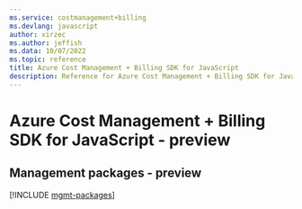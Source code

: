 ```yaml
---
ms.service: costmanagement+billing
ms.devlang: javascript
author: xirzec
ms.author: jeffish
ms.data: 10/07/2022
ms.topic: reference
title: Azure Cost Management + Billing SDK for JavaScript
description: Reference for Azure Cost Management + Billing SDK for JavaScript
---
```

# Azure Cost Management + Billing SDK for JavaScript - preview

## Management packages - preview
[!INCLUDE [mgmt-packages](cost-management-+-billing-mgmt-index.md)]
